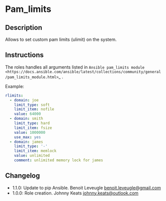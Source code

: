 # Pam_limits

## Description

Allows to set custom pam limits (ulimit) on the system.

## Instructions

The roles handles all arguments listed in 
`Ansible pam_limits module <https://docs.ansible.com/ansible/latest/collections/community/general/pam_limits_module.html>`_ .

Example:

```yaml
rlimits:
  - domain: joe
    limit_type: soft
    limit_item: nofile
    value: 64000
  - domain: smith
    limit_type: hard
    limit_item: fsize
    value: 1000000
    use_max: yes
  - domain: james
    limit_type: '-'
    limit_item: memlock
    value: unlimited
    comment: unlimited memory lock for james
```

## Changelog

* 1.1.0: Update to pip Ansible. Benoit Leveugle <benoit.leveugle@gmail.com>
* 1.0.0: Role creation. Johnny Keats <johnny.keats@outlook.com>
